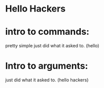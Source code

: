 # Hello Hackers

# intro to commands:
pretty simple just did what it asked to. (hello)


# Intro to arguments:
just did what it asked to. (hello hackers)
